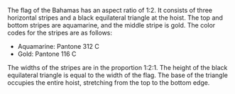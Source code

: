 The flag of the Bahamas has an aspect ratio of 1:2. It consists of three horizontal stripes and a black equilateral triangle at the hoist. The top and bottom stripes are aquamarine, and the middle stripe is gold. The color codes for the stripes are as follows:

- Aquamarine: Pantone 312 C
- Gold: Pantone 116 C

The widths of the stripes are in the proportion 1:2:1. The height of the black equilateral triangle is equal to the width of the flag. The base of the triangle occupies the entire hoist, stretching from the top to the bottom edge.